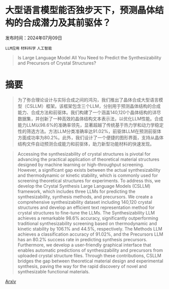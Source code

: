 # 大型语言模型能否独步天下，预测晶体结构的合成潜力及其前驱体？

发布时间：2024年07月09日

`LLM应用` `材料科学` `人工智能`

> Is Large Language Model All You Need to Predict the Synthesizability and Precursors of Crystal Structures?

# 摘要

> 为了弥合理论设计与实际合成之间的鸿沟，我们推出了晶体合成大型语言模型（CSLLM）框架。该框架包含三个LLM，分别用于预测晶体结构的合成能力、合成方法和前驱体。我们构建了一个涵盖140,120个晶体结构的详尽数据集，并创新了一种高效的晶体结构文本表示法，以优化LLM性能。合成能力LLM以98.6%的准确率领先，显著超越了传统基于热力学和动力学稳定性的筛选方法。方法LLM分类准确率达91.02%，前驱体LLM在预测前驱体方面成功率为80.2%。此外，我们设计了一个便捷的图形界面，支持从晶体结构文件自动预测合成能力和前驱体，助力新型功能材料的快速发现。

> Accessing the synthesizability of crystal structures is pivotal for advancing the practical application of theoretical material structures designed by machine learning or high-throughput screening. However, a significant gap exists between the actual synthesizability and thermodynamic or kinetic stability, which is commonly used for screening theoretical structures for experiments. To address this, we develop the Crystal Synthesis Large Language Models (CSLLM) framework, which includes three LLMs for predicting the synthesizability, synthesis methods, and precursors. We create a comprehensive synthesizability dataset including 140,120 crystal structures and develop an efficient text representation method for crystal structures to fine-tune the LLMs. The Synthesizability LLM achieves a remarkable 98.6% accuracy, significantly outperforming traditional synthesizability screening based on thermodynamic and kinetic stability by 106.1% and 44.5%, respectively. The Methods LLM achieves a classification accuracy of 91.02%, and the Precursors LLM has an 80.2% success rate in predicting synthesis precursors. Furthermore, we develop a user-friendly graphical interface that enables automatic predictions of synthesizability and precursors from uploaded crystal structure files. Through these contributions, CSLLM bridges the gap between theoretical material design and experimental synthesis, paving the way for the rapid discovery of novel and synthesizable functional materials.

[Arxiv](https://arxiv.org/abs/2407.07016)